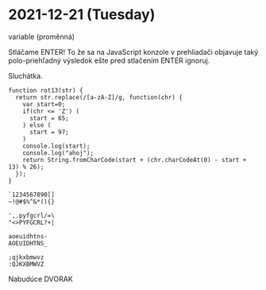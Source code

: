 # 2021-12-21 (Tuesday)

variable (proměnná)

Stláčame ENTER! To že sa na JavaScript konzole v prehliadači objavuje
taký polo-priehľadný výsledok ešte pred stlačením ENTER ignoruj.

Sluchátka.

```
function rot13(str) {
  return str.replace(/[a-zA-Z]/g, function(chr) {
  	var start=0;
  	if(chr <= 'Z') (
  	  start = 65;
  	) else (
      start = 97;
  	)
  	console.log(start);
  	console.log("ahoj");
	return String.fromCharCode(start + (chr.charCodeAt(0) - start + 13) % 26);
  });
}
```

```
`1234567890[]
~!@#$%^&*(){}

',.pyfgcrl/=\
"<>PYFGCRL?+|

aoeuidhtns-
AOEUIDHTNS_

;qjkxbmwvz
:QJKXBMWVZ
```

Nabudúce DVORAK
